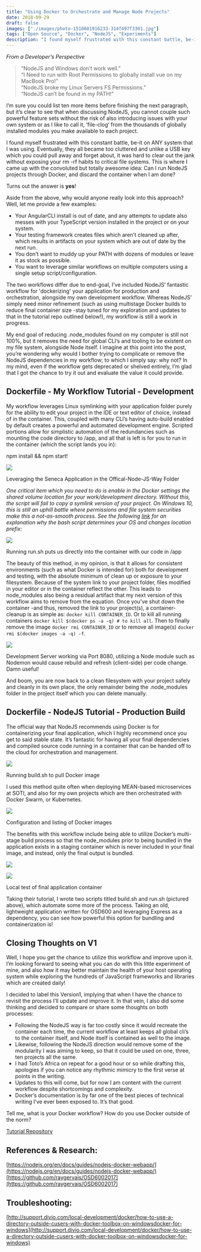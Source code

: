 ```yaml
---
title: "Using Docker to Orchestrate and Manage Node Projects"
date: 2018-09-29
draft: false
images: ["./images/photo-1510681916233-314f497f3301.jpg"]
tags: ["Open Source", "Docker", "NodeJS", "Experiments"]
description: "I found myself frustrated with this constant battle, be-it on ANY system that I was using. Eventually, they all became too cluttered and unlike a USB key which you could pull away and forget about, it was hard to clear out the jank without exposing your rm -rf habits to critical file systems. This is where I came up with the convoluted but totally awesome idea: Can I run NodeJS projects through Docker, and discard the container when I am done?"
---
```


_From a Developer’s Perspective_

> “NodeJS and Windows don’t work well.”  
> “I Need to run with Root Permissions to globally install vue on my MacBook Pro!”  
> “NodeJS broke my Linux Servers FS Permissions.”  
> “NodeJS can’t be found in my PATH!”

I’m sure you could list ten more items before finishing the next paragraph, but it’s clear to see that when discussing NodeJS, you cannot couple such powerful feature sets without the risk of also introducing issues with your own system or as I like to call it, ‘file-clog’ from the thousands of globally installed modules you make available to each project.

I found myself frustrated with this constant battle, be-it on ANY system that I was using. Eventually, they all became too cluttered and unlike a USB key which you could pull away and forget about, it was hard to clear out the jank without exposing your rm -rf habits to critical file systems. This is where I came up with the convoluted but totally awesome idea: Can I run NodeJS projects through Docker, and discard the container when I am done?

Turns out the answer is **yes**!

Aside from the above, why would anyone really look into this approach? Well, let me provide a few examples:

- Your AngularCLI install is out of date, and any attempts to update also messes with your TypeScript version installed in the project or on your system.
- Your testing framework creates files which aren’t cleaned up after, which results in artifacts on your system which are out of date by the next run.
- You don’t want to muddy up your PATH with dozens of modules or leave it as stock as possible.
- You want to leverage similar workflows on multiple computers using a single setup script/configuration.

The two workflows differ due to end-goal, I’ve included NodeJS’ fantastic workflow for 'dockerizing' your application for production and orchestration, alongside my own development workflow. Whereas NodeJS’ simply need minor refinement (such as using multistage Docker builds to reduce final container size -stay tuned for my exploration and updates to that in the tutorial repo outlined below!), my workflow is still a work in progress.

My end goal of reducing .node_modules found on my computer is still not 100%, but it removes the need for global CLI’s and tooling to be existent on my file system, alongside Node itself. I imagine at this point into the post, you’re wondering why would I bother trying to complicate or remove the NodeJS dependencies in my workflow; to which I simply say: why not? In my mind, even if the workflow gets deprecated or shelved entirely, I’m glad that I got the chance to try it out and evaluate the value it could provide.

## Dockerfile - My Workflow Tutorial - Development

My workflow leverages Linux symlinking with your application folder purely for the ability to edit your project in the IDE or text editor of choice, instead of in the container. This, coupled with many CLI’s having auto-build enabled by default creates a powerful and automated development engine. Scripted portions allow for simplistic automation of the redundancies such as mounting the code directory to /app, and all that is left is for you to run in the container (which the script lands you in):

npm install && npm start!

![](./images/RayWay-Run02-1.png)

Leveraging the Seneca Application in the Offical-Node-JS-Way Folder

_One critical item which you need to do is enable in the Docker settings the shared volume location for your work/development directory. Without this, the script will fail to copy a symlink version of your project. On Windows 10, this is still an uphill battle where permissions and file system securities make this a not-as-smooth process. See the following [link](http://support.divio.com/local-development/docker/how-to-use-a-directory-outside-cusers-with-docker-toolbox-on-windowsdocker-for-windows) for an explanation why the bash script determines your OS and changes location prefix:_

![](./images/RayWay-Run03-1.png)

Running run.sh puts us directly into the container with our code in /app

The beauty of this method, in my opinion, is that it allows for consistent environments (such as what Docker is intended for) both for development and testing, with the absolute minimum of clean up or exposure to your filesystem. Because of the system link to your project folder, files modified in your editor or in the container reflect the other. This leads to node_modules also being a residual artifact that my next version of this workflow aims to remove from the equation. Once you’ve shut down the container -and thus, removed the link to your project(s), a container-cleanup is as simple as: `docker kill CONTAINER_ID`. Or to kill all running containers `docker kill $(docker ps -a -q) # to kill all`. Then to finally remove the image `docker rmi CONTAINER_ID` or to remove all image(s) `docker rmi $(docker images -a -q) -f`.

![](./images/RayWay-Run04-1.png)

Development Server working via Port 8080, utilizing a Node module such as Nodemon would cause rebuild and refresh (client-side) per code change. Damn useful!

And boom, you are now back to a clean filesystem with your project safely and cleanly in its own place, the only remainder being the .node_modules folder in the project itself which you can delete manually.

## Dockerfile - NodeJS Tutorial - Production Build

The official way that NodeJS recommends using Docker is for containerizing your final application, which I highly recommend once you get to said stable state. It’s fantastic for having all your final dependencies and compiled source code running in a container that can be handed off to the cloud for orchestration and management.

![](./images/NodeWay-Build.png)

Running build.sh to pull Docker image

I used this method quite often when deploying MEAN-based microservices at SOTI, and also for my own projects which are then orchestrated with Docker Swarm, or Kubernetes.

![](./images/NodeWay-Build02.png)

Configuration and listing of Docker images

The benefits with this workflow include being able to utilize Docker’s multi-stage build process so that the node_modules prior to being bundled in the application exists in a staging container which is never included in your final image, and instead, only the final output is bundled.

![](blob:http://raygervais.ca/87dd5ac2-52b6-4f91-b0ac-8a40f047b35e)

![](./images/NodeWay-Run02.png)

Local test of final application container

Taking their tutorial, I wrote two scripts titled build.sh and run.sh (pictured above), which automate some more of the process. Taking an old, lightweight application written for OSD600 and leveraging Express as a dependency, you can see how powerful this option for bundling and containerization is!

## Closing Thoughts on V1

Well, I hope you get the chance to utilize this workflow and improve upon it. I’m looking forward to seeing what you can do with this little experiment of mine, and also how it may better maintain the health of your host operating system while exploring the hundreds of JavaScript frameworks and libraries which are created daily!

I decided to label this Version1, implying that when I have the chance to revisit the process I’ll update and improve it. In that vein, I also did some thinking and decided to compare or share some thoughts on both processes:

- Following the NodeJS way is far too costly since it would recreate the container each time, the current workflow at least keeps all global cli’s to the container itself, and Node itself is contained as well to the image.
- Likewise, following the NodeJS direction would remove some of the modularity I was aiming to keep, so that it could be used on one, three, ten projects all the same.
- I had Toto’s Africa on repeat for a good hour or so while drafting this, apologies if you can notice any rhythmic mimicry to the first verse at points in the writing.
- Updates to this will come, but for now I am content with the current workflow despite shortcomings and complexity.
- Docker’s documentation is by far one of the best pieces of technical writing I’ve ever been exposed to. It’s that good.

Tell me, what is your Docker workflow? How do you use Docker outside of the norm?

[Tutorial Repository](https://github.com/raygervais/node-docker-workflow-tutorial)

## References & Research:

[https://nodejs.org/en/docs/guides/nodejs-docker-webapp/](https://nodejs.org/en/docs/guides/nodejs-docker-webapp/)  
[https://github.com/raygervais/OSD6002017](https://github.com/raygervais/OSD6002017)

## Troubleshooting:

[http://support.divio.com/local-development/docker/how-to-use-a-directory-outside-cusers-with-docker-toolbox-on-windowsdocker-for-windows](http://support.divio.com/local-development/docker/how-to-use-a-directory-outside-cusers-with-docker-toolbox-on-windowsdocker-for-windows)
